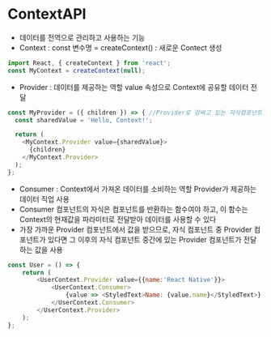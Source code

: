 # ContextAPI
- 데이터를 전역으로 관리하고 사용하는 기능
- Context : const 변수명 = createContext() : 새로운 Contect 생성
```js
import React, { createContext } from 'react';
const MyContext = createContext(null);
```
- Provider : 데이터를 제공하는 역할 value 속성으로 Context에 공유할 데이터 전달
```js
const MyProvider = ({ children }) => { //Provider로 감싸고 있는 자식컴포넌트
  const sharedValue = 'Hello, Context!';

  return (
    <MyContext.Provider value={sharedValue}>
      {children}
    </MyContext.Provider>
  );
};
```
- Consumer : Context에서 가져온 데이터를 소비하는 역할 Provider가 제공하는 데이터 직업 사용
- Consumer 컴포넌트의 자식은 컴포넌트를 반환하는 함수여야 하고, 이 함수는 Context의 현재값을 파라미터로 전달받아 데이터를 사용할 수 있다
- 가장 가까운 Provider 컴포넌트에서 값을 받으므로, 자식 컴포넌트 중 Provider 컴포넌트가 있다면 그 이후의 자식 컴포넌트 중간에 있는 Provider 컴포넌트가 전달하는 값을 사용
```js
const User = () => {
    return (
        <UserContext.Provider value={{name:'React Native'}}>
            <UserContext.Consumer>
                {value => <StyledText>Name: {value.name}</StyledText>}
            </UserContext.Consumer>
        </UserContext.Provider>      
    );
};
```